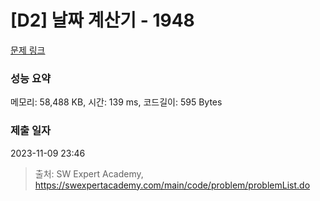 # [D2] 날짜 계산기 - 1948 

[문제 링크](https://swexpertacademy.com/main/code/problem/problemDetail.do?contestProbId=AV5PnnU6AOsDFAUq) 

### 성능 요약

메모리: 58,488 KB, 시간: 139 ms, 코드길이: 595 Bytes

### 제출 일자

2023-11-09 23:46



> 출처: SW Expert Academy, https://swexpertacademy.com/main/code/problem/problemList.do